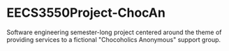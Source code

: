 # EECS3550Project-ChocAn
Software engineering semester-long project centered around the theme of providing services to a fictional "Chocoholics Anonymous" support group.
